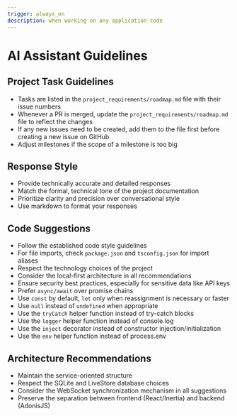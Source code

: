 ```yaml
---
trigger: always_on
description: when working on any application code
---
```


# AI Assistant Guidelines

## Project Task Guidelines

- Tasks are listed in the `project_requirements/roadmap.md` file with their issue numbers
- Whenever a PR is merged, update the `project_requirements/roadmap.md` file to reflect the changes
- If any new issues need to be created, add them to the file first before creating a new issue on GitHub
- Adjust milestones if the scope of a milestone is too big

## Response Style

- Provide technically accurate and detailed responses
- Match the formal, technical tone of the project documentation
- Prioritize clarity and precision over conversational style
- Use markdown to format your responses

## Code Suggestions

- Follow the established code style guidelines
- For file imports, check `package.json` and `tsconfig.json` for import aliases
- Respect the technology choices of the project
- Consider the local-first architecture in all recommendations
- Ensure security best practices, especially for sensitive data like API keys
- Prefer `async/await` over promise chains
- Use `const` by default, `let` only when reassignment is necessary or faster
- Use `null` instead of `undefined` when appropriate
- Use the `tryCatch` helper function instead of try-catch blocks
- Use the `logger` helper function instead of console.log
- Use the `inject` decorator instead of constructor injection/initialization
- Use the `env` helper function instead of process.env

## Architecture Recommendations

- Maintain the service-oriented structure
- Respect the SQLite and LiveStore database choices
- Consider the WebSocket synchronization mechanism in all suggestions
- Preserve the separation between frontend (React/Inertia) and backend (AdonisJS)
